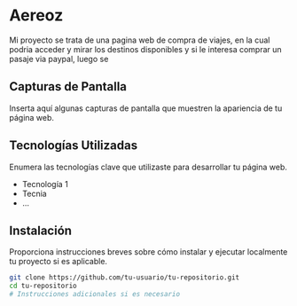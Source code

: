 # Aereoz

Mi proyecto se trata de una pagina web de compra de viajes, en la cual podria acceder y mirar los destinos disponibles y si le interesa comprar un pasaje via paypal, luego se 

## Capturas de Pantalla

Inserta aquí algunas capturas de pantalla que muestren la apariencia de tu página web.

## Tecnologías Utilizadas

Enumera las tecnologías clave que utilizaste para desarrollar tu página web.

- Tecnología 1
- Tecnia
- ...

## Instalación

Proporciona instrucciones breves sobre cómo instalar y ejecutar localmente tu proyecto si es aplicable.

```bash
git clone https://github.com/tu-usuario/tu-repositorio.git
cd tu-repositorio
# Instrucciones adicionales si es necesario